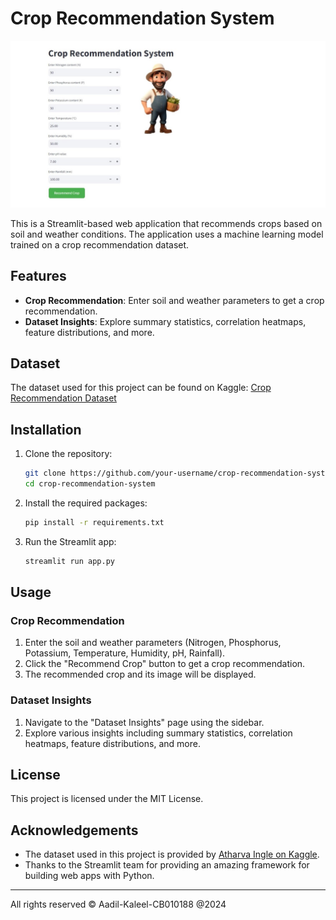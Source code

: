 # Crop Recommendation System

![Crop Recommendation System](https://github.com/krm-aadil/GIT-IMAGES/blob/main/WhatsApp%20Image%202024-06-04%20at%2002.30.41.jpeg?raw=true)

This is a Streamlit-based web application that recommends crops based on soil and weather conditions. The application uses a machine learning model trained on a crop recommendation dataset.

## Features

- **Crop Recommendation**: Enter soil and weather parameters to get a crop recommendation.
- **Dataset Insights**: Explore summary statistics, correlation heatmaps, feature distributions, and more.

## Dataset

The dataset used for this project can be found on Kaggle: [Crop Recommendation Dataset](https://www.kaggle.com/datasets/atharvaingle/crop-recommendation-dataset)

## Installation

1. Clone the repository:

    ```bash
    git clone https://github.com/your-username/crop-recommendation-system.git
    cd crop-recommendation-system
    ```

2. Install the required packages:

    ```bash
    pip install -r requirements.txt
    ```

3. Run the Streamlit app:

    ```bash
    streamlit run app.py
    ```

## Usage

### Crop Recommendation

1. Enter the soil and weather parameters (Nitrogen, Phosphorus, Potassium, Temperature, Humidity, pH, Rainfall).
2. Click the "Recommend Crop" button to get a crop recommendation.
3. The recommended crop and its image will be displayed.

### Dataset Insights

1. Navigate to the "Dataset Insights" page using the sidebar.
2. Explore various insights including summary statistics, correlation heatmaps, feature distributions, and more.

## License

This project is licensed under the MIT License.

## Acknowledgements

- The dataset used in this project is provided by [Atharva Ingle on Kaggle](https://www.kaggle.com/datasets/atharvaingle/crop-recommendation-dataset).
- Thanks to the Streamlit team for providing an amazing framework for building web apps with Python.

---

All rights reserved © Aadil-Kaleel-CB010188 @2024
